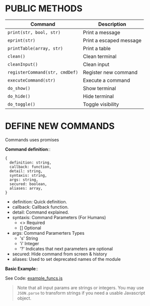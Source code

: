 # PUBLIC METHODS

| Command                        | Description             |
| ------------------------------ | ----------------------- |
| `print(str, bool, str)`        | Print a message         |
| `eprint(str)`                  | Print a escaped message |
| `printTable(array, str)`       | Print a table           |
| `clean()`                      | Clean terminal          |
| `cleanInput()`                 | Clean input             |
| `registerCommand(str, cmdDef)` | Register new command    |
| `executeCommand(str)`          | Execute a command       |
| `do_show()`                    | Show terminal           |
| `do_hide()`                    | Hide terminal           |
| `do_toggle()`                  | Toggle visibility       |

# DEFINE NEW COMMANDS

Commands uses promises

**Command definition**::

```
{
  definition: string,
  callback: function,
  detail: string,
  syntaxis: string,
  args: string,
  secured: boolean,
  aliases: array,
}
```

- definition: Quick definition.
- callback: Callback function.
- detail: Command explained.
- syntaxis: Command Parameters (For Humans)
  - <> Required
  - [] Optional
- args: Command Paramerters Types
  - 's' String
  - 'i' Integer
  - '?' Indicates that next parameters are optional
- secured: Hide command from screen & history
- aliases: Used to set deprecated names of the module

**Basic Example**::

See Code: [example_funcs.js](./example_funcs.js)

> Note that all input params are strings or integers. You may use `JSON.parse`
> to transform strings if you need a usable Javascript object.
